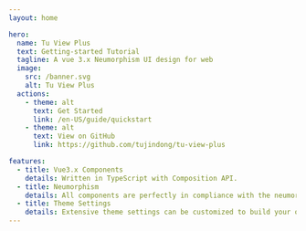 ```yaml
---
layout: home

hero:
  name: Tu View Plus
  text: Getting-started Tutorial
  tagline: A vue 3.x Neumorphism UI design for web
  image:
    src: /banner.svg
    alt: Tu View Plus
  actions:
    - theme: alt
      text: Get Started
      link: /en-US/guide/quickstart
    - theme: alt
      text: View on GitHub
      link: https://github.com/tujindong/tu-view-plus

features:
  - title: Vue3.x Components
    details: Written in TypeScript with Composition API.
  - title: Neumorphism
    details: All components are perfectly in compliance with the neumorphism design trend making use of the specific shadow and coloring attributes.
  - title: Theme Settings
    details: Extensive theme settings can be customized to build your own theme.
---
```

